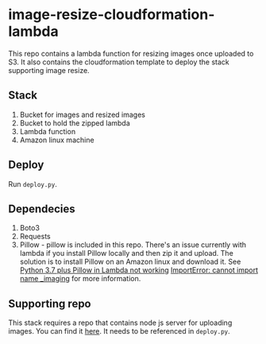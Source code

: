 # image-resize-cloudformation-lambda

This repo contains a lambda function for resizing images once uploaded to S3. It also contains the cloudformation
template to deploy the stack supporting image resize.

## Stack
1. Bucket for images and resized images
2. Bucket to hold the zipped lambda
3. Lambda function
4. Amazon linux machine

## Deploy
Run `deploy.py`.

## Dependecies
1. Boto3
2. Requests
3. Pillow - pillow is included in this repo. There's an issue currently with lambda if you install Pillow locally and then
zip it and upload. The solution is to install Pillow on an Amazon linux and download it. 
See [Python 3.7 plus Pillow in Lambda not working](https://forums.aws.amazon.com/thread.jspa?messageID=915630) 
[ImportError: cannot import name _imaging](https://stackoverflow.com/questions/25340698/importerror-cannot-import-name-imaging) 
for more information.

## Supporting repo
This stack requires a repo that contains node js server for uploading images. You can find it [here](https://github.com/vonschnappi/upload-image-to-s3-web-server). It needs to be referenced
in `deploy.py`.
